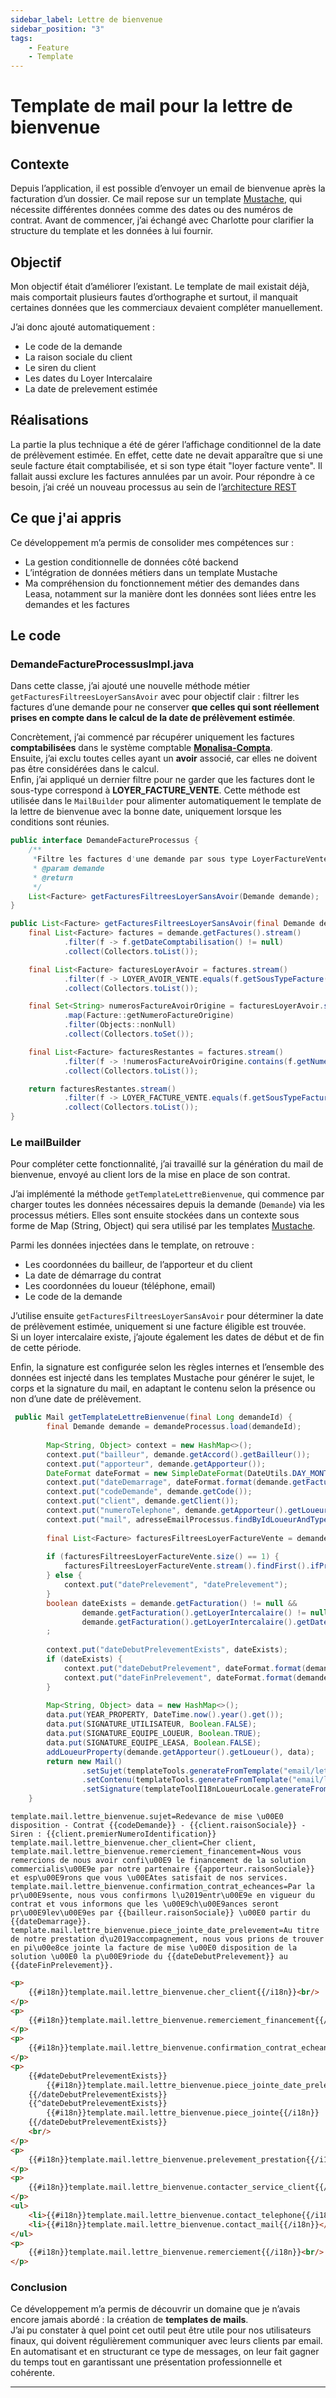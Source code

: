 ```yaml
---
sidebar_label: Lettre de bienvenue
sidebar_position: "3"
tags: 
    - Feature
    - Template
---
```

# Template de mail pour la lettre de bienvenue

## Contexte

Depuis l’application, il est possible d’envoyer un email de bienvenue après la facturation d’un dossier.
Ce mail repose sur un template [Mustache](./../../Annexes/mustache.md), qui nécessite différentes données comme des dates ou des numéros de contrat. Avant de commencer, j’ai échangé avec Charlotte pour clarifier la structure du template et les données à lui fournir.

## Objectif

Mon objectif était d’améliorer l’existant. Le template de mail existait déjà, mais comportait plusieurs fautes d’orthographe et surtout, il manquait certaines données que les commerciaux devaient compléter manuellement.

J’ai donc ajouté automatiquement :

- Le code de la demande
- La raison sociale du client
- Le siren du client
- Les dates du Loyer Intercalaire
- La date de prelevement estimée

## Réalisations

La partie la plus technique a été de gérer l’affichage conditionnel de la date de prélèvement estimée.
En effet, cette date ne devait apparaître que si une seule facture était comptabilisée, et si son type était "loyer facture vente".
Il fallait aussi exclure les factures annulées par un avoir.
Pour répondre à ce besoin, j’ai créé un nouveau processus au sein de l’[architecture REST](./../../Annexes/archi_rest.png)

## Ce que j'ai appris

Ce développement m’a permis de consolider mes compétences sur :

- La gestion conditionnelle de données côté backend
- L’intégration de données métiers dans un template Mustache
- Ma compréhension du fonctionnement métier des demandes dans Leasa, notamment sur la manière dont les données sont liées entre les demandes et les factures

## Le code

### DemandeFactureProcessusImpl.java

Dans cette classe, j’ai ajouté une nouvelle méthode métier `getFacturesFiltreesLoyerSansAvoir` avec pour objectif clair : filtrer les factures d’une demande pour ne conserver **que celles qui sont réellement prises en compte dans le calcul de la date de prélèvement estimée**. 

Concrètement, j’ai commencé par récupérer uniquement les factures **comptabilisées** dans le système comptable [**Monalisa-Compta**](./../../Annexes/compta.md).  
Ensuite, j’ai exclu toutes celles ayant un **avoir** associé, car elles ne doivent pas être considérées dans le calcul.  
Enfin, j’ai appliqué un dernier filtre pour ne garder que les factures dont le sous-type correspond à **LOYER_FACTURE_VENTE**.
Cette méthode est utilisée dans le `MailBuilder` pour alimenter automatiquement le template de la lettre de bienvenue avec la bonne date, uniquement lorsque les conditions sont réunies.


```Java title="IDemandeFactureProcessus.java"
public interface DemandeFactureProcessus {
    /**
     *Filtre les factures d'une demande par sous type LoyerFactureVente qui sont comptabilisées sans avoir reliée à elles
     * @param demande
     * @return
     */
    List<Facture> getFacturesFiltreesLoyerSansAvoir(Demande demande);
}
```

```java title="DemandeFactureProcessusImpl.java"
public List<Facture> getFacturesFiltreesLoyerSansAvoir(final Demande demande) {
    final List<Facture> factures = demande.getFactures().stream()
            .filter(f -> f.getDateComptabilisation() != null)
            .collect(Collectors.toList());

    final List<Facture> facturesLoyerAvoir = factures.stream()
            .filter(f -> LOYER_AVOIR_VENTE.equals(f.getSousTypeFacture().getCode()))
            .collect(Collectors.toList());

    final Set<String> numerosFactureAvoirOrigine = facturesLoyerAvoir.stream()
            .map(Facture::getNumeroFactureOrigine)
            .filter(Objects::nonNull)
            .collect(Collectors.toSet());

    final List<Facture> facturesRestantes = factures.stream()
            .filter(f -> !numerosFactureAvoirOrigine.contains(f.getNumeroFacture()))
            .collect(Collectors.toList());

    return facturesRestantes.stream()
            .filter(f -> LOYER_FACTURE_VENTE.equals(f.getSousTypeFacture().getCode()))
            .collect(Collectors.toList());
}
```

### Le mailBuilder

Pour compléter cette fonctionnalité, j’ai travaillé sur la génération du mail de bienvenue, envoyé au client lors de la mise en place de son contrat.

J’ai implémenté la méthode `getTemplateLettreBienvenue`, qui commence par charger toutes les données nécessaires depuis la demande (`Demande`) via les processus métiers.  Elles sont ensuite stockées dans un contexte sous forme de Map (String, Object) qui sera utilisé par les templates [Mustache](./../../annexes/mustache).

Parmi les données injectées dans le template, on retrouve :  
- Les coordonnées du bailleur, de l’apporteur et du client  
- La date de démarrage du contrat  
- Les coordonnées du loueur (téléphone, email)  
- Le code de la demande  

J’utilise ensuite `getFacturesFiltreesLoyerSansAvoir` pour déterminer la date de prélèvement estimée, uniquement si une facture éligible est trouvée.  
Si un loyer intercalaire existe, j’ajoute également les dates de début et de fin de cette période.


Enfin, la signature est configurée selon les règles internes et l’ensemble des données est injecté dans les templates Mustache pour générer le sujet, le corps et la signature du mail, en adaptant le contenu selon la présence ou non d’une date de prélèvement.

``` Java title="MailBuilder.java"
 public Mail getTemplateLettreBienvenue(final Long demandeId) {
        final Demande demande = demandeProcessus.load(demandeId);
        
        Map<String, Object> context = new HashMap<>();
        context.put("bailleur", demande.getAccord().getBailleur());
        context.put("apporteur", demande.getApporteur());
        DateFormat dateFormat = new SimpleDateFormat(DateUtils.DAY_MONTH_YEAR_FORMAT);
        context.put("dateDemarrage", dateFormat.format(demande.getFacturation().getDatePremierLoyer()));
        context.put("codeDemande", demande.getCode());
        context.put("client", demande.getClient());
        context.put("numeroTelephone", demande.getApporteur().getLoueur().getTelephone());
        context.put("mail", adresseEmailProcessus.findByIdLoueurAndType(demande.getApporteur().getLoueur().getCode(), EXPEDITEUR_SERVICE_CLIENT.toString()).getEmail());
        
        final List<Facture> facturesFiltreesLoyerFactureVente = demandeFactureProcessus.getFacturesFiltreesLoyerSansAvoir(demande);
        
        if (facturesFiltreesLoyerFactureVente.size() == 1) {
            facturesFiltreesLoyerFactureVente.stream().findFirst().ifPresent(facture -> context.put("datePrelevement", dateFormat.format(facture.getDatePrelevementEstimee())));
        } else {
            context.put("datePrelevement", "datePrelevement");
        }
        boolean dateExists = demande.getFacturation() != null &&
                demande.getFacturation().getLoyerIntercalaire() != null &&
                demande.getFacturation().getLoyerIntercalaire().getDateDebut() != null && demande.getFacturation().getLoyerIntercalaire().getDateFin() != null;
        ;
        
        context.put("dateDebutPrelevementExists", dateExists);
        if (dateExists) {
            context.put("dateDebutPrelevement", dateFormat.format(demande.getFacturation().getLoyerIntercalaire().getDateDebut()));
            context.put("dateFinPrelevement", dateFormat.format(demande.getFacturation().getLoyerIntercalaire().getDateFin()));
        }
        
        Map<String, Object> data = new HashMap<>();
        data.put(YEAR_PROPERTY, DateTime.now().year().get());
        data.put(SIGNATURE_UTILISATEUR, Boolean.FALSE);
        data.put(SIGNATURE_EQUIPE_LOUEUR, Boolean.TRUE);
        data.put(SIGNATURE_EQUIPE_LEASA, Boolean.FALSE);
        addLoueurProperty(demande.getApporteur().getLoueur(), data);
        return new Mail()
                .setSujet(templateTools.generateFromTemplate("email/lettre-bienvenue/objet.mustache", context))
                .setContenu(templateTools.generateFromTemplate("email/lettre-bienvenue/body.mustache", context))
                .setSignature(templateToolI18nLoueurLocale.generateFromTemplate(EMAIL_FOOTER_TEMPLATE, data, demande.getApporteur().getLoueur()));
    }
```

``` properties
template.mail.lettre_bienvenue.sujet=Redevance de mise \u00E0 disposition - Contrat {{codeDemande}} - {{client.raisonSociale}} - Siren : {{client.premierNumeroIdentification}}
template.mail.lettre_bienvenue.cher_client=Cher client,
template.mail.lettre_bienvenue.remerciement_financement=Nous vous remercions de nous avoir confi\u00E9 le financement de la solution commercialis\u00E9e par notre partenaire {{apporteur.raisonSociale}} et esp\u00E9rons que vous \u00EAtes satisfait de nos services.
template.mail.lettre_bienvenue.confirmation_contrat_echeances=Par la pr\u00E9sente, nous vous confirmons l\u2019entr\u00E9e en vigueur du contrat et vous informons que les \u00E9ch\u00E9ances seront pr\u00E9lev\u00E9es par {{bailleur.raisonSociale}} \u00E0 partir du {{dateDemarrage}}.
template.mail.lettre_bienvenue.piece_jointe_date_prelevement=Au titre de notre prestation d\u2019accompagnement, nous vous prions de trouver en pi\u00e8ce jointe la facture de mise \u00E0 disposition de la solution \u00E0 la p\u00E9riode du {{dateDebutPrelevement}} au {{dateFinPrelevement}}.
```

``` html
<p>
    {{#i18n}}template.mail.lettre_bienvenue.cher_client{{/i18n}}<br/>
</p>
<p>
    {{#i18n}}template.mail.lettre_bienvenue.remerciement_financement{{/i18n}}<br/>
</p>
<p>
    {{#i18n}}template.mail.lettre_bienvenue.confirmation_contrat_echeances{{/i18n}}<br/>
</p>
<p>
    {{#dateDebutPrelevementExists}}
        {{#i18n}}template.mail.lettre_bienvenue.piece_jointe_date_prelevement{{/i18n}}
    {{/dateDebutPrelevementExists}}
    {{^dateDebutPrelevementExists}}
        {{#i18n}}template.mail.lettre_bienvenue.piece_jointe{{/i18n}}
    {{/dateDebutPrelevementExists}}
    <br/>
</p>
<p>
    {{#i18n}}template.mail.lettre_bienvenue.prelevement_prestation{{/i18n}}<br/>
</p>
<p>
    {{#i18n}}template.mail.lettre_bienvenue.contacter_service_client{{/i18n}}<br/>
</p>
<ul>
    <li>{{#i18n}}template.mail.lettre_bienvenue.contact_telephone{{/i18n}}</li>
    <li>{{#i18n}}template.mail.lettre_bienvenue.contact_mail{{/i18n}}</li>
</ul>
<p>
    {{#i18n}}template.mail.lettre_bienvenue.remerciement{{/i18n}}<br/>
</p>
```
### Conclusion

Ce développement m’a permis de découvrir un domaine que je n’avais encore jamais abordé : la création de **templates de mails**.  
J’ai pu constater à quel point cet outil peut être utile pour nos utilisateurs finaux, qui doivent régulièrement communiquer avec leurs clients par email.  
En automatisant et en structurant ce type de messages, on leur fait gagner du temps tout en garantissant une présentation professionnelle et cohérente.

---